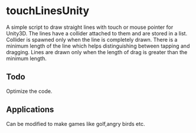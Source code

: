 # touchLinesUnity
A simple script to draw straight lines with touch or mouse pointer for Unity3D. The lines have a collider attached to them and are stored in a list. Collider is spawned only when the line is completely drawn. There is a minimum length of the line which helps distinguishing between tapping and dragging. Lines are drawn only when the length of drag is greater than the minimum length.

## Todo
Optimize the code.

## Applications
Can be modified to make games like golf,angry birds etc.
